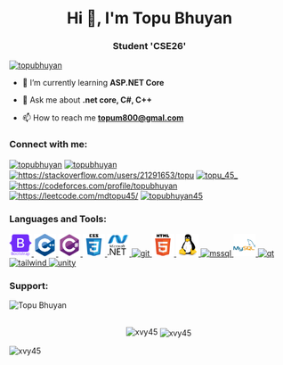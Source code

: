 <h1 align="center"> Hi 👋, I'm Topu Bhuyan</h1>
<h3 align="center">Student 'CSE26'</h3>                   

<p align="left"> <a href="https://twitter.com/topubhuyan" target="blank"><img src="https://img.shields.io/twitter/follow/topubhuyan?logo=twitter&style=for-the-badge" alt="topubhuyan" /></a> </p>

- 🌱 I’m currently learning **ASP.NET Core**

- 💬 Ask me about **.net core, C#, C++**

- 📫 How to reach me **topum800@gmal.com**

<h3 align="left">Connect with me:</h3>
<p align="left">
<a href="https://twitter.com/topubhuyan" target="blank"><img align="center" src="https://raw.githubusercontent.com/rahuldkjain/github-profile-readme-generator/master/src/images/icons/Social/twitter.svg" alt="topubhuyan" height="30" width="40" /></a>
<a href="https://linkedin.com/in/topubhuyan" target="blank"><img align="center" src="https://raw.githubusercontent.com/rahuldkjain/github-profile-readme-generator/master/src/images/icons/Social/linked-in-alt.svg" alt="topubhuyan" height="30" width="40" /></a>
<a href="https://stackoverflow.com/users/https://stackoverflow.com/users/21291653/topu" target="blank"><img align="center" src="https://raw.githubusercontent.com/rahuldkjain/github-profile-readme-generator/master/src/images/icons/Social/stack-overflow.svg" alt="https://stackoverflow.com/users/21291653/topu" height="30" width="40" /></a>
<a href="https://instagram.com/topu_45_" target="blank"><img align="center" src="https://raw.githubusercontent.com/rahuldkjain/github-profile-readme-generator/master/src/images/icons/Social/instagram.svg" alt="topu_45_" height="30" width="40" /></a>
<a href="https://codeforces.com/profile/https://codeforces.com/profile/topubhuyan" target="blank"><img align="center" src="https://raw.githubusercontent.com/rahuldkjain/github-profile-readme-generator/master/src/images/icons/Social/codeforces.svg" alt="https://codeforces.com/profile/topubhuyan" height="30" width="40" /></a>
<a href="https://www.leetcode.com/https://leetcode.com/mdtopu45/" target="blank"><img align="center" src="https://raw.githubusercontent.com/rahuldkjain/github-profile-readme-generator/master/src/images/icons/Social/leet-code.svg" alt="https://leetcode.com/mdtopu45/" height="30" width="40" /></a>
<a href="https://www.hackerearth.com/topubhuyan45" target="blank"><img align="center" src="https://raw.githubusercontent.com/rahuldkjain/github-profile-readme-generator/master/src/images/icons/Social/hackerearth.svg" alt="topubhuyan45" height="30" width="40" /></a>
</p>

<h3 align="left">Languages and Tools:</h3>
<p align="left"> <a href="https://getbootstrap.com" target="_blank" rel="noreferrer"> <img src="https://raw.githubusercontent.com/devicons/devicon/master/icons/bootstrap/bootstrap-plain-wordmark.svg" alt="bootstrap" width="40" height="40"/> </a> <a href="https://www.w3schools.com/cpp/" target="_blank" rel="noreferrer"> <img src="https://raw.githubusercontent.com/devicons/devicon/master/icons/cplusplus/cplusplus-original.svg" alt="cplusplus" width="40" height="40"/> </a> <a href="https://www.w3schools.com/cs/" target="_blank" rel="noreferrer"> <img src="https://raw.githubusercontent.com/devicons/devicon/master/icons/csharp/csharp-original.svg" alt="csharp" width="40" height="40"/> </a> <a href="https://www.w3schools.com/css/" target="_blank" rel="noreferrer"> <img src="https://raw.githubusercontent.com/devicons/devicon/master/icons/css3/css3-original-wordmark.svg" alt="css3" width="40" height="40"/> </a> <a href="https://dotnet.microsoft.com/" target="_blank" rel="noreferrer"> <img src="https://raw.githubusercontent.com/devicons/devicon/master/icons/dot-net/dot-net-original-wordmark.svg" alt="dotnet" width="40" height="40"/> </a> <a href="https://git-scm.com/" target="_blank" rel="noreferrer"> <img src="https://www.vectorlogo.zone/logos/git-scm/git-scm-icon.svg" alt="git" width="40" height="40"/> </a> <a href="https://www.w3.org/html/" target="_blank" rel="noreferrer"> <img src="https://raw.githubusercontent.com/devicons/devicon/master/icons/html5/html5-original-wordmark.svg" alt="html5" width="40" height="40"/> </a> <a href="https://www.linux.org/" target="_blank" rel="noreferrer"> <img src="https://raw.githubusercontent.com/devicons/devicon/master/icons/linux/linux-original.svg" alt="linux" width="40" height="40"/> </a> <a href="https://www.microsoft.com/en-us/sql-server" target="_blank" rel="noreferrer"> <img src="https://www.svgrepo.com/show/303229/microsoft-sql-server-logo.svg" alt="mssql" width="40" height="40"/> </a> <a href="https://www.mysql.com/" target="_blank" rel="noreferrer"> <img src="https://raw.githubusercontent.com/devicons/devicon/master/icons/mysql/mysql-original-wordmark.svg" alt="mysql" width="40" height="40"/> </a> <a href="https://www.qt.io/" target="_blank" rel="noreferrer"> <img src="https://upload.wikimedia.org/wikipedia/commons/0/0b/Qt_logo_2016.svg" alt="qt" width="40" height="40"/> </a> <a href="https://tailwindcss.com/" target="_blank" rel="noreferrer"> <img src="https://www.vectorlogo.zone/logos/tailwindcss/tailwindcss-icon.svg" alt="tailwind" width="40" height="40"/> </a> <a href="https://unity.com/" target="_blank" rel="noreferrer"> <img src="https://www.vectorlogo.zone/logos/unity3d/unity3d-icon.svg" alt="unity" width="40" height="40"/> </a> </p>

<h3 align="left">Support:</h3>
<p><a href="https://www.buymeacoffee.com/Topu Bhuyan"> <img align="left" src="https://cdn.buymeacoffee.com/buttons/v2/default-yellow.png" height="50" width="210" alt="Topu Bhuyan" /></a></p><br><br>

<p><img align="left" src="https://github-readme-stats.vercel.app/api/top-langs?username=xvy45&show_icons=true&locale=en&layout=compact" alt="xvy45" /></p>

<p>&nbsp;<img align="center" src="https://github-readme-stats.vercel.app/api?username=xvy45&show_icons=true&locale=en" alt="xvy45" /></p>

<p><img align="center" src="https://github-readme-streak-stats.herokuapp.com/?user=xvy45&" alt="xvy45" /></p>

